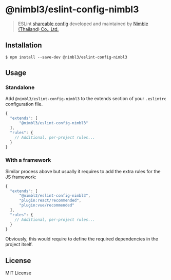 # @nimbl3/eslint-config-nimbl3

> ESLint [shareable config](http://eslint.org/docs/developer-guide/shareable-configs.html) developed and maintained by [Nimble (Thailand) Co., Ltd.](https://www.nimbl3.com/)

## Installation

```
$ npm install --save-dev @nimbl3/eslint-config-nimbl3
```

## Usage

### Standalone

Add `@nimbl3/eslint-config-nimbl3` to the extends section of your `.eslintrc` configuration file.

```js
{
  "extends": [
      "@nimbl3/eslint-config-nimbl3"
  ],
  "rules": {
    // Additional, per-project rules...
  }
}
```

### With a framework

Similar process above but usually it requires to add the extra rules for the JS framework:


```js
{
  "extends": [
      "@nimbl3/eslint-config-nimbl3",
      "plugin:react/recommended", 
      "plugin:vue/recommended"
  ],
  "rules": {
    // Additional, per-project rules...
  }
}
```

Obviously, this would require to define the required dependencies in the project itself. 

## License

MIT License


